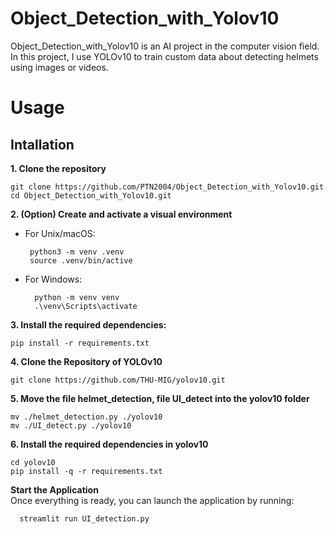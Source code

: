 # Object_Detection_with_Yolov10
 Object_Detection_with_Yolov10 is an AI project in the computer vision field. In this project, I use YOLOv10 to train custom data about detecting helmets using images or videos.
 
# Usage
## Intallation

**1. Clone the repository**

    git clone https://github.com/PTN2004/Object_Detection_with_Yolov10.git  
    cd Object_Detection_with_Yolov10.git

**2. (Option) Create and activate a visual environment**
*  For Unix/macOS:  

        python3 -m venv .venv  
        source .venv/bin/active
* For Windows:

        python -m venv venv
        .\venv\Scripts\activate

**3. Install the required dependencies:**

    pip install -r requirements.txt

**4. Clone the Repository of YOLOv10**
    
    git clone https://github.com/THU-MIG/yolov10.git

**5. Move the file helmet_detection, file UI_detect into the yolov10 folder**
     
    mv ./helmet_detection.py ./yolov10
    mv ./UI_detect.py ./yolov10

**6. Install the required dependencies in yolov10**
    
    cd yolov10
    pip install -q -r requirements.txt

**Start the Application**  
Once everything is ready, you can launch the application by running:

      streamlit run UI_detection.py